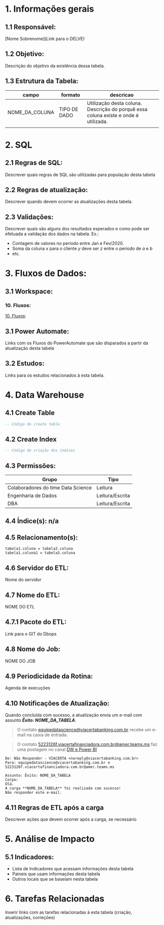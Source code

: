 # **1. Informações gerais**
## **1.1 Responsável:** 
[Nome Sobrenome](Link para o DELVE) 

## **1.2 Objetivo**: 
Descrição do objetivo da existência dessa tabela. 

## **1.3 Estrutura da Tabela:**

|campo|formato|descricao|
|--|--|---|
|NOME_DA_COLUNA| TIPO DE DADO | Utilização desta coluna. Descrição do porquê essa coluna existe e onde é utilizada.|
|||


# **2. SQL**

## **2.1 Regras de SQL**:

Descrever quais regras de SQL são utilizadas para população desta tabela

## **2.2 Regras de atualização:**

Descrever quando devem ocorrer as atualizações desta tabela. 

## **2.3 Validações:**

Descrever quais são alguns dos resultados esperados e como pode ser efetuada a validação dos dados na tabela. Ex.:

- Contagem de valores no período entre Jan e Fev/2020.
- Soma da coluna _x_ para o cliente _y_ deve ser _z_ entre o período de _a_ e _b_
- etc.

# **3. Fluxos de Dados:** 

## **3.1 Workspace:** 

### 10. Fluxos:

[10. Fluxos](https://app.powerbi.com/groups/3d2030df-c6d5-4176-9b6b-9bc317127a17/list):

## **3.1 Power Automate:** 

Links com os Fluxos do PowerAutomate que são disparados a partir da atualização desta tabela

## **3.2 Estudos:**

Links para os estudos relacionados à esta tabela.


# **4. Data Warehouse**

## **4.1 Create Table**

```SQL    
-- Código do create table
```
## **4.2 Create Index**

```SQL
-- Código de criação dos índices
```


## **4.3 Permissões:** 
|Grupo|Tipo|
|--|--|
|Colaboradores do time Data Science|Leitura|
|Engenharia de Dados|Leitura/Escrita|
|DBA|Leitura/Escrita|

## **4.4 Índice(s):** n/a

## **4.5 Relacionamento(s):** 

```
tabela1.coluna = tabela2.coluna
tabela1.coluna1 = tabela3.coluna
```

## **4.6 Servidor do ETL:**
Nome do servidor

## **4.7 Nome do ETL:** 
NOME DO ETL

## **4.7.1 Pacote do ETL:** 
Link para o GIT do Dbops

## **4.8 Nome do Job:** 
NOME DO JOB

## **4.9 Periodicidade da Rotina:** 
Agenda de execuções

## **4.10 Notificações de Atualização:**

Quando concluída com sucesso, a atualização envia um e-mail com assunto **_Êxito: NOME_DA_TABELA_**.

> O contato equipedatascience@viacertabanking.com.br recebe um e-mail na caixa de entrada. 

> O contato 5223126f.viacertafinanciadora.com.br@amer.teams.ms faz uma postagem no canal [DW e Power BI](https://teams.microsoft.com/_?lm=deeplink&lmsrc=homePageWeb&cmpid=WebSignIn#/conversations/DW%20e%20Power%20BI?threadId=19:3fbf0af999d4437189f625a478e75c13@thread.skype&ctx=channel)

```
De: Não Responder - VIACERTA <noreply@viacertabanking.com.br>
Para: equipedatascience@viacertabanking.com.br e 5223126f.viacertafinanciadora.com.br@amer.teams.ms

Assunto: Êxito: NOME_DA_TABELA
Corpo:
Olá.
A carga **NOME_DA_TABELA** foi realizada com sucesso!
Não responder este e-mail.
```


## **4.11 Regras de ETL após a carga**

Descrever ações que devem ocorrer após a carga, se necessário

# **5. Análise de Impacto**

## **5.1 Indicadores:**
- Lista de Indicadores que acessam informações desta tabela
- Paineis que usam informações desta tabela
- Outros locais que se baseiam nesta tabela


# **6. Tarefas Relacionadas**

Inserir links com as tarefas relacionadas à esta tabela (criação, atualizações, correções)
